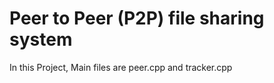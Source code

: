 # Peer to Peer (P2P) file sharing system 

In this Project, Main files are peer.cpp and tracker.cpp
